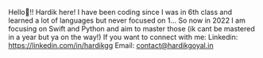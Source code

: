 Hello👋!! Hardik here! I have been coding since I was in 6th class and learned a lot of languages but never focused on 1...
So now in 2022 I am focusing on Swift and Python and aim to master those (ik cant be mastered in a year but ya on the way!)
If you want to connect with me:
Linkedin: https://linkedin.com/in/hardikgg
Email: contact@hardikgoyal.in

<!---
hardikrgoyal/hardikrgoyal is a ✨ special ✨ repository because its `README.md` (this file) appears on your GitHub profile.
You can click the Preview link to take a look at your changes.
--->
